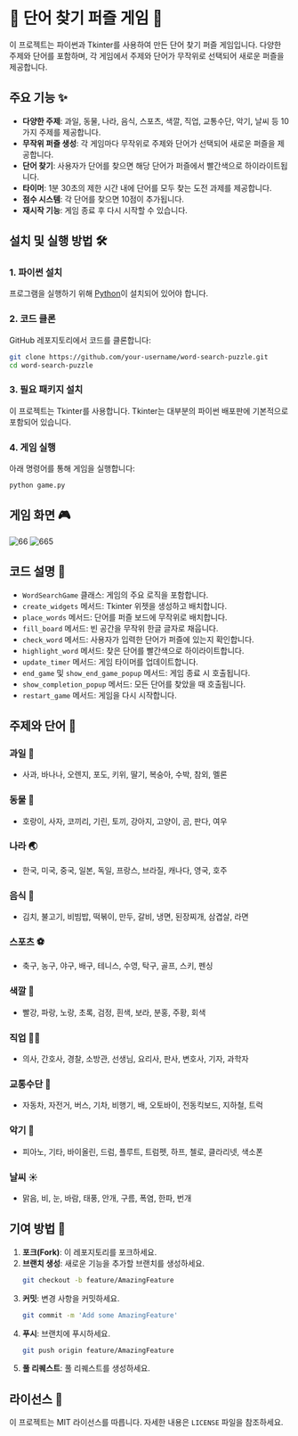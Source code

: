 
# 🧩 단어 찾기 퍼즐 게임 🎉

이 프로젝트는 파이썬과 Tkinter를 사용하여 만든 단어 찾기 퍼즐 게임입니다. 다양한 주제와 단어를 포함하며, 각 게임에서 주제와 단어가 무작위로 선택되어 새로운 퍼즐을 제공합니다.

## 주요 기능 ✨

- **다양한 주제**: 과일, 동물, 나라, 음식, 스포츠, 색깔, 직업, 교통수단, 악기, 날씨 등 10가지 주제를 제공합니다.
- **무작위 퍼즐 생성**: 각 게임마다 무작위로 주제와 단어가 선택되어 새로운 퍼즐을 제공합니다.
- **단어 찾기**: 사용자가 단어를 찾으면 해당 단어가 퍼즐에서 빨간색으로 하이라이트됩니다.
- **타이머**: 1분 30초의 제한 시간 내에 단어를 모두 찾는 도전 과제를 제공합니다.
- **점수 시스템**: 각 단어를 찾으면 10점이 추가됩니다.
- **재시작 기능**: 게임 종료 후 다시 시작할 수 있습니다.

## 설치 및 실행 방법 🛠

### 1. 파이썬 설치
프로그램을 실행하기 위해 [Python](https://www.python.org/)이 설치되어 있어야 합니다.

### 2. 코드 클론
GitHub 레포지토리에서 코드를 클론합니다:
```bash
git clone https://github.com/your-username/word-search-puzzle.git
cd word-search-puzzle
```

### 3. 필요 패키지 설치
이 프로젝트는 Tkinter를 사용합니다. Tkinter는 대부분의 파이썬 배포판에 기본적으로 포함되어 있습니다.

### 4. 게임 실행
아래 명령어를 통해 게임을 실행합니다:
```bash
python game.py
```

## 게임 화면 🎮
![66](https://github.com/user-attachments/assets/57d19d5c-1f08-41a4-8f64-123a2401d4de)
![665](https://github.com/user-attachments/assets/baa3c7dc-ed4e-40f7-9cea-91f0b585fd28)


## 코드 설명 📝

- `WordSearchGame` 클래스: 게임의 주요 로직을 포함합니다.
- `create_widgets` 메서드: Tkinter 위젯을 생성하고 배치합니다.
- `place_words` 메서드: 단어를 퍼즐 보드에 무작위로 배치합니다.
- `fill_board` 메서드: 빈 공간을 무작위 한글 글자로 채웁니다.
- `check_word` 메서드: 사용자가 입력한 단어가 퍼즐에 있는지 확인합니다.
- `highlight_word` 메서드: 찾은 단어를 빨간색으로 하이라이트합니다.
- `update_timer` 메서드: 게임 타이머를 업데이트합니다.
- `end_game` 및 `show_end_game_popup` 메서드: 게임 종료 시 호출됩니다.
- `show_completion_popup` 메서드: 모든 단어를 찾았을 때 호출됩니다.
- `restart_game` 메서드: 게임을 다시 시작합니다.

## 주제와 단어 🧠

### 과일 🍎
- 사과, 바나나, 오렌지, 포도, 키위, 딸기, 복숭아, 수박, 참외, 멜론

### 동물 🐶
- 호랑이, 사자, 코끼리, 기린, 토끼, 강아지, 고양이, 곰, 판다, 여우

### 나라 🌏
- 한국, 미국, 중국, 일본, 독일, 프랑스, 브라질, 캐나다, 영국, 호주

### 음식 🍔
- 김치, 불고기, 비빔밥, 떡볶이, 만두, 갈비, 냉면, 된장찌개, 삼겹살, 라면

### 스포츠 ⚽
- 축구, 농구, 야구, 배구, 테니스, 수영, 탁구, 골프, 스키, 펜싱

### 색깔 🎨
- 빨강, 파랑, 노랑, 초록, 검정, 흰색, 보라, 분홍, 주황, 회색

### 직업 👩‍⚕️
- 의사, 간호사, 경찰, 소방관, 선생님, 요리사, 판사, 변호사, 기자, 과학자

### 교통수단 🚗
- 자동차, 자전거, 버스, 기차, 비행기, 배, 오토바이, 전동킥보드, 지하철, 트럭

### 악기 🎻
- 피아노, 기타, 바이올린, 드럼, 플루트, 트럼펫, 하프, 첼로, 클라리넷, 색소폰

### 날씨 ☀️
- 맑음, 비, 눈, 바람, 태풍, 안개, 구름, 폭염, 한파, 번개

## 기여 방법 🤝

1. **포크(Fork)**: 이 레포지토리를 포크하세요.
2. **브랜치 생성**: 새로운 기능을 추가할 브랜치를 생성하세요.
    ```bash
    git checkout -b feature/AmazingFeature
    ```
3. **커밋**: 변경 사항을 커밋하세요.
    ```bash
    git commit -m 'Add some AmazingFeature'
    ```
4. **푸시**: 브랜치에 푸시하세요.
    ```bash
    git push origin feature/AmazingFeature
    ```
5. **풀 리퀘스트**: 풀 리퀘스트를 생성하세요.

## 라이선스 📄

이 프로젝트는 MIT 라이선스를 따릅니다. 자세한 내용은 `LICENSE` 파일을 참조하세요.
